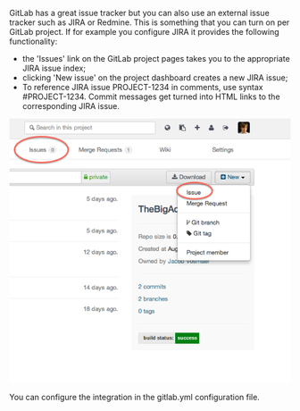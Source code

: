 GitLab has a great issue tracker but you can also use an external issue tracker such as JIRA or Redmine. This is something that you can turn on per GitLab project. If for example you configure JIRA it provides the following functionality:

- the 'Issues' link on the GitLab project pages takes you to the appropriate JIRA issue index;
- clicking 'New issue' on the project dashboard creates a new JIRA issue;
- To reference JIRA issue PROJECT-1234 in comments, use syntax #PROJECT-1234. Commit messages get turned into HTML links to the corresponding JIRA issue.

![jira screenshot](jira-integration-points.png)

You can configure the integration in the gitlab.yml configuration file.